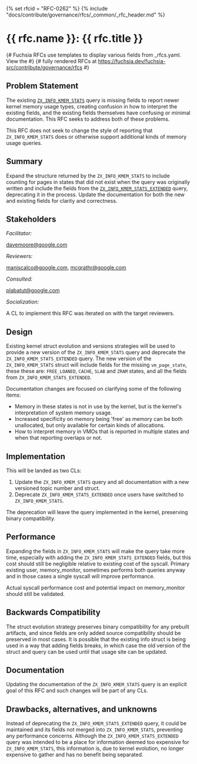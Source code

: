 <!-- mdformat off(templates not supported) -->
{% set rfcid = "RFC-0262" %}
{% include "docs/contribute/governance/rfcs/_common/_rfc_header.md" %}
# {{ rfc.name }}: {{ rfc.title }}
{# Fuchsia RFCs use templates to display various fields from _rfcs.yaml. View the #}
{# fully rendered RFCs at https://fuchsia.dev/fuchsia-src/contribute/governance/rfcs #}
<!-- SET the `rfcid` VAR ABOVE. DO NOT EDIT ANYTHING ELSE ABOVE THIS LINE. -->

<!-- mdformat on -->

<!-- This should begin with an H2 element (for example, ## Summary).-->

## Problem Statement

The existing [`ZX_INFO_KMEM_STATS`](https://fuchsia.dev/reference/syscalls/object_get_info#zx_info_kmem_stats)
query is missing fields to report newer kernel memory usage types, creating
confusion in how to interpret the existing fields, and the existing fields
themselves have confusing or minimal documentation. This RFC seeks to address
both of these problems.

This RFC does not seek to change the style of reporting that
`ZX_INFO_KMEM_STATS` does or otherwise support additional kinds of memory usage
queries.

## Summary

Expand the structure returned by the `ZX_INFO_KMEM_STATS` to include counting
for pages in states that did not exist when the query was originally written and
include the fields from the [`ZX_INFO_KMEM_STATS_EXTENDED`](https://fuchsia.dev/reference/syscalls/object_get_info#zx_info_kmem_stats_extended)
query, deprecating it in the process. Update the documentation for both the new
and existing fields for clarity and correctness.

## Stakeholders

_Facilitator:_

davemoore@google.com

_Reviewers:_

maniscalco@google.com, mcgrathr@google.com

_Consulted:_

plabatut@google.com

_Socialization:_

A CL to implement this RFC was iterated on with the target reviewers.

## Design

Existing kernel struct evolution and versions strategies will be used to provide
a new version of the `ZX_INFO_KMEM_STATS` query and deprecate the
`ZX_INFO_KMEM_STATS_EXTENDED` query. The new version of the `ZX_INFO_KMEM_STATS`
struct will include fields for the missing `vm_page_state`, these these are:
`FREE_LOANED`, `CACHE`, `SLAB` and `ZRAM` states, and all the fields from
`ZX_INFO_KMEM_STATS_EXTENDED`.

Documentation changes are focused on clarifying some of the following items:

*   Memory in these states is not in use by the kernel, but is the kernel's
    interpretation of system memory usage.
*   Increased specificity on memory being 'free' as memory can be both
    unallocated, but only available for certain kinds of allocations.
*   How to interpret memory in VMOs that is reported in multiple states and when
    that reporting overlaps or not.

## Implementation

This will be landed as two CLs:

 1. Update the `ZX_INFO_KMEM_STATS` query and all documentation with a new
    versioned topic number and struct.
 2. Deprecate `ZX_INFO_KMEM_STATS_EXTENDED` once users have switched to
    `ZX_INFO_KMEM_STATS`.

The deprecation will leave the query implemented in the kernel, preserving
binary compatibility.

## Performance

Expanding the fields in `ZX_INFO_KMEM_STATS` will make the query take more time,
especially with adding the `ZX_INFO_KMEM_STATS_EXTENDED` fields, but this cost
should still be negligible relative to existing cost of the syscall. Primary
existing user, memory_monitor, sometimes performs both queries anyway and in
those cases a single syscall will improve performance.

Actual syscall performance cost and potential impact on memory_monitor should
still be validated.

## Backwards Compatibility

The struct evolution strategy preserves binary compatibility for any prebuilt
artifacts, and since fields are only added source compatibility should be
preserved in most cases. It is possible that the existing info struct is being
used in a way that adding fields breaks, in which case the old version of the
struct and query can be used until that usage site can be updated.

## Documentation

Updating the documentation of the `ZX_INFO_KMEM_STATS` query is an explicit goal
of this RFC and such changes will be part of any CLs.

## Drawbacks, alternatives, and unknowns

Instead of deprecating the `ZX_INFO_KMEM_STATS_EXTENDED` query, it could be
maintained and its fields not merged into `ZX_INFO_KMEM_STATS`, preventing any
performance concerns. Although the `ZX_INFO_KMEM_STATS_EXTENDED` query was
intended to be a place for information deemed too expensive for
`ZX_INFO_KMEM_STATS`, this information is, due to kernel evolution, no longer
expensive to gather and has no benefit being separated.
